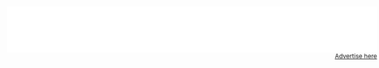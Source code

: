 <div id="frame" style="width:728px; height:auto;"><iframe data-aa='2391438' src='//ad.a-ads.com/2391438?size=728x90' style='width:728px; height:90px; border:0px; padding:0; overflow:hidden; background-color: transparent;'></iframe><a style="display: block; text-align: right; font-size: 12px;" id="preview-link" href="https://aads.com/campaigns/new/?source_id=2391438&source_type=ad_unit&partner=2391438">Advertise here</a></div>
